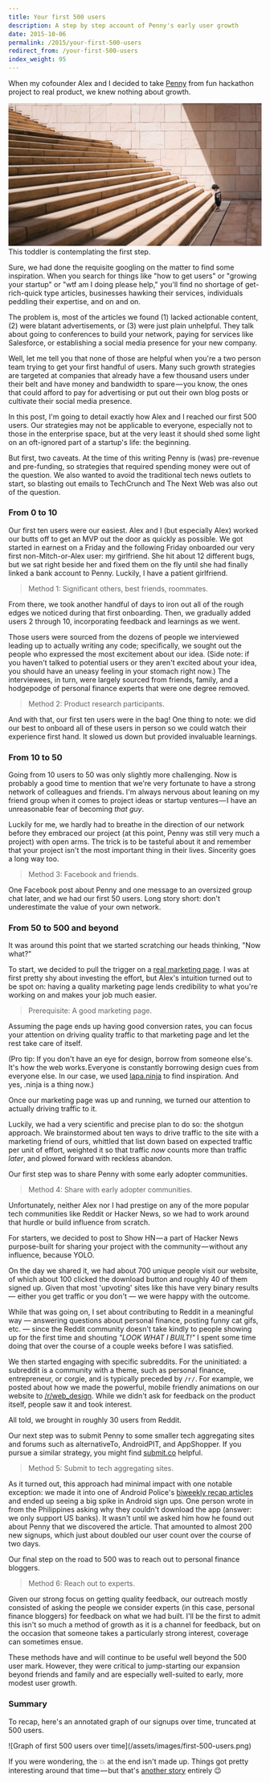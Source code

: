 ```yaml
---
title: Your first 500 users
description: A step by step account of Penny's early user growth
date: 2015-10-06
permalink: /2015/your-first-500-users
redirect_from: /your-first-500-users
index_weight: 95
---
```


When my cofounder Alex and I decided to take [Penny](https://www.pennyapp.io/) from fun hackathon project to real product, we knew nothing about growth.

![A toddler staring up a long flight of stairs](/assets/images/first-steps.jpg)
<span class="subtitle">This toddler is contemplating the first step.</span>

Sure, we had done the requisite googling on the matter to find some inspiration. When you search for things like "how to get users" or "growing your startup" or "wtf am I doing please help," you'll find no shortage of get-rich-quick type articles, businesses hawking their services, individuals peddling their expertise, and on and on.

The problem is, most of the articles we found (1) lacked actionable content, (2) were blatant advertisements, or (3) were just plain unhelpful. They talk about going to conferences to build your network, paying for services like Salesforce, or establishing a social media presence for your new company.

Well, let me tell you that none of those are helpful when you're a two person team trying to get your first handful of users. Many such growth strategies are targeted at companies that already have a few thousand users under their belt and have money and bandwidth to spare — you know, the ones that could afford to pay for advertising or put out their own blog posts or cultivate their social media presence.

In this post, I'm going to detail exactly how Alex and I reached our first 500 users. Our strategies may not be applicable to everyone, especially not to those in the enterprise space, but at the very least it should shed some light on an oft-ignored part of a startup's life: the beginning.

But first, two caveats. At the time of this writing Penny is (was) pre-revenue and pre-funding, so strategies that required spending money were out of the question. We also wanted to avoid the traditional tech news outlets to start, so blasting out emails to TechCrunch and The Next Web was also out of the question.

### From 0 to 10

Our first ten users were our easiest. Alex and I (but especially Alex) worked our butts off to get an MVP out the door as quickly as possible. We got started in earnest on a Friday and the following Friday onboarded our very first non-Mitch-or-Alex user: my girlfriend. She hit about 12 different bugs, but we sat right beside her and fixed them on the fly until she had finally linked a bank account to Penny. Luckily, I have a patient girlfriend.

> Method 1: Significant others, best friends, roommates.

From there, we took another handful of days to iron out all of the rough edges we noticed during that first onboarding. Then, we gradually added users 2 through 10, incorporating feedback and learnings as we went.

Those users were sourced from the dozens of people we interviewed leading up to actually writing any code; specifically, we sought out the people who expressed the most excitement about our idea. (Side note: if you haven't talked to potential users or they aren't excited about your idea, you should have an uneasy feeling in your stomach right now.) The interviewees, in turn, were largely sourced from friends, family, and a hodgepodge of personal finance experts that were one degree removed.

> Method 2: Product research participants.

And with that, our first ten users were in the bag! One thing to note: we did our best to onboard all of these users in person so we could watch their experience first hand. It slowed us down but provided invaluable learnings.

### From 10 to 50

Going from 10 users to 50 was only slightly more challenging. Now is probably a good time to mention that we're very fortunate to have a strong network of colleagues and friends. I'm always nervous about leaning on my friend group when it comes to project ideas or startup ventures — I have an unreasonable fear of becoming _that guy_.

Luckily for me, we hardly had to breathe in the direction of our network before they embraced our project (at this point, Penny was still very much a project) with open arms. The trick is to be tasteful about it and remember that your project isn't the most important thing in their lives. Sincerity goes a long way too.

> Method 3: Facebook and friends.

One Facebook post about Penny and one message to an oversized group chat later, and we had our first 50 users. Long story short: don't underestimate the value of your own network.

### From 50 to 500 and beyond

It was around this point that we started scratching our heads thinking, "Now what?"

To start, we decided to pull the trigger on a [real marketing page](https://web.archive.org/web/20151019044322/https://www.pennyapp.io/). I was at first pretty shy about investing the effort, but Alex's intuition turned out to be spot on: having a quality marketing page lends credibility to what you're working on and makes your job much easier.

> Prerequisite: A good marketing page.

Assuming the page ends up having good conversion rates, you can focus your attention on driving quality traffic to that marketing page and let the rest take care of itself.

(Pro tip: If you don't have an eye for design, borrow from someone else's. It's how the web works. Everyone is constantly borrowing design cues from everyone else. In our case, we used [lapa.ninja](http://lapa.ninja/) to find inspiration. And yes, .ninja is a thing now.)

Once our marketing page was up and running, we turned our attention to actually driving traffic to it.

Luckily, we had a very scientific and precise plan to do so: the shotgun approach. We brainstormed about ten ways to drive traffic to the site with a marketing friend of ours, whittled that list down based on expected traffic per unit of effort, weighted it so that traffic _now_ counts more than traffic _later_, and plowed forward with reckless abandon.

Our first step was to share Penny with some early adopter communities.

> Method 4: Share with early adopter communities.

Unfortunately, neither Alex nor I had prestige on any of the more popular tech communities like Reddit or Hacker News, so we had to work around that hurdle or build influence from scratch.

For starters, we decided to post to Show HN — a part of Hacker News purpose-built for sharing your project with the community — without any influence, because YOLO.

On the day we shared it, we had about 700 unique people visit our website, of which about 100 clicked the download button and roughly 40 of them signed up. Given that most 'upvoting' sites like this have very binary results — either you get traffic or you don't — we were happy with the outcome.

While that was going on, I set about contributing to Reddit in a meaningful way — answering questions about personal finance, posting funny cat gifs, etc. — since the Reddit community doesn't take kindly to people showing up for the first time and shouting _"LOOK WHAT I BUILT!"_ I spent some time doing that over the course of a couple weeks before I was satisfied.

We then started engaging with specific subreddits. For the uninitiated: a subreddit is a community with a theme, such as personal finance, entrepreneur, or corgie, and is typically preceded by `/r/`. For example, we posted about how we made the powerful, mobile friendly animations on our website to [/r/web\_design](https://www.reddit.com/r/web_design/comments/3gw1i9/finally_mobile_friendly_nongif_animations/). While we didn't ask for feedback on the product itself, people saw it and took interest.

All told, we brought in roughly 30 users from Reddit.

Our next step was to submit Penny to some smaller tech aggregating sites and forums such as alternativeTo, AndroidPIT, and AppShopper. If you pursue a similar strategy, you might find [submit.co](http://submit.co/) helpful.

> Method 5: Submit to tech aggregating sites.

As it turned out, this approach had minimal impact with one notable exception: we made it into one of Android Police's [biweekly recap articles](http://www.androidpolice.com/2015/08/10/19-new-and-notable-and-1-wtf-android-apps-from-the-last-2-weeks-72815-81015/) and ended up seeing a big spike in Android sign ups. One person wrote in from the Philippines asking why they couldn't download the app (answer: we only support US banks). It wasn't until we asked him how he found out about Penny that we discovered the article. That amounted to almost 200 new signups, which just about doubled our user count over the course of two days.

Our final step on the road to 500 was to reach out to personal finance bloggers.

> Method 6: Reach out to experts.

Given our strong focus on getting quality feedback, our outreach mostly consisted of asking the people we consider experts (in this case, personal finance bloggers) for feedback on what we had built. I'll be the first to admit this isn't so much a method of growth as it is a channel for feedback, but on the occasion that someone takes a particularly strong interest, coverage can sometimes ensue.

These methods have and will continue to be useful well beyond the 500 user mark. However, they were critical to jump-starting our expansion beyond friends and family and are especially well-suited to early, more modest user growth.

### Summary

To recap, here's an annotated graph of our signups over time, truncated at 500 users.

<span class="center">
![Graph of first 500 users over time](/assets/images/first-500-users.png)
</span>

If you were wondering, the 💥 at the end isn't made up. Things got pretty interesting around that time — but that's [another story](/2015/launching-on-product-hunt) entirely 😉
